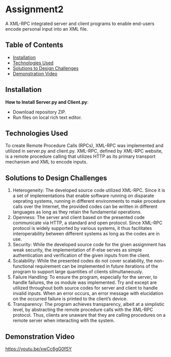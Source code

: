 # Assignment2
A XML-RPC integrated server and client programs to enable end-users encode personal input into an XML file. 

## Table of Contents
- [Installation](#installation)
- [Technologies Used](#technologies-used)
- [Solutions to Design Challenges](#solutions-to-design-challenges)
- [Demonstration Video](#demonstration-video)

## Installation 

**How to Install Server.py and Client.py**:

- Download repository ZIP.
- Run files on local rich text editor. 


## Technologies Used
To create Remote Procedure Calls (RPCs), XML-RPC was implemented and utilized in server.py and client.py. XML-RPC, defined by XML-RPC website, is a remote procedure calling that utilizes HTTP as its primary transport mechanism and XML to encode inputs. 


## Solutions to Design Challenges
1. Heterogeneity: The developed source code utilized XML-RPC. Since it is a set of implementations that enable software running on disparate oeprating systems, running in different environments to make procedure calls over the Internet, the provided codes can be written in different languages as long as they retain the fundamental operations. 
2. Openness: The server and client based on the presented code communicate via HTTP, a standard and open protocol. Since XML-RPC protocol is widely supported by various systems, it thus facilitates interoperability between different systems as long as the codes are in use. 
3. Security: While the developed source code for the given assignment has weak security, the implementation of if-else serves as simple authentication and verification of the given inputs from the client.
4. Scalability: While the presented codes do not cover scalability, the non-functional requirement can be implemented in future iterations of the program to support large quantities of clients silmultaneously. 
5. Failure Handling: To ensure the program, especially for the server, to handle failures, the os module was implemented. Try and except are utilized throughout both source codes for server and client to handle invalid inputs. When an error occurs, an error message with elucidation on the occurred failure is printed to the client’s device. 
6. Transparency: The program achieves transparency, albeit at a simplistic level, by abstracting the remote procedure calls with the XML-RPC protocol. Thus, clients are unaware that they are calling procedures on a remote server when interacting with the system. 


## Demonstration Video
https://youtu.be/xwCc6gG0fSY
